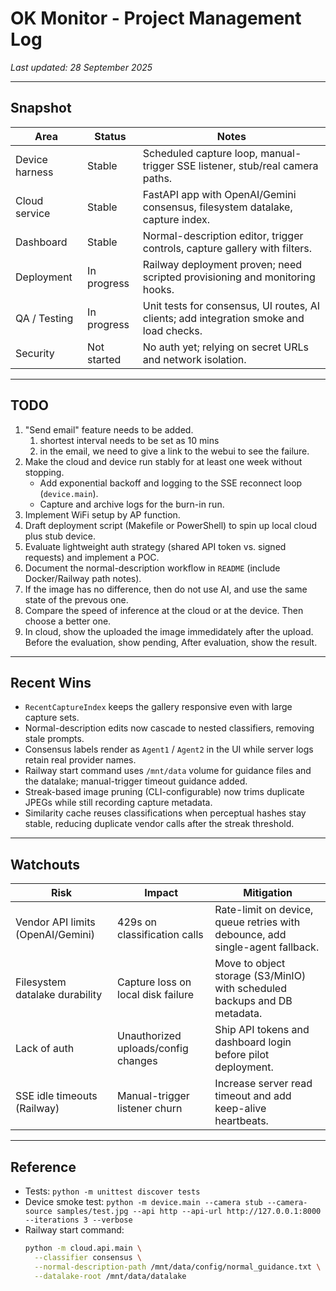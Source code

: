 # OK Monitor - Project Management Log

_Last updated: 28 September 2025_

---

## Snapshot

| Area | Status | Notes |
| --- | --- | --- |
| Device harness | Stable | Scheduled capture loop, manual-trigger SSE listener, stub/real camera paths. |
| Cloud service | Stable | FastAPI app with OpenAI/Gemini consensus, filesystem datalake, capture index. |
| Dashboard | Stable | Normal-description editor, trigger controls, capture gallery with filters. |
| Deployment | In progress | Railway deployment proven; need scripted provisioning and monitoring hooks. |
| QA / Testing | In progress | Unit tests for consensus, UI routes, AI clients; add integration smoke and load checks. |
| Security | Not started | No auth yet; relying on secret URLs and network isolation. |

---

## TODO

1. "Send email" feature needs to be added.
   1. shortest interval needs to be set as 10 mins
   2. in the email, we need to give a link to the webui to see the failure. 
2. Make the cloud and device run stably for at least one week without stopping.
   - Add exponential backoff and logging to the SSE reconnect loop (`device.main`).
   - Capture and archive logs for the burn-in run.
3. Implement WiFi setup by AP function.
4. Draft deployment script (Makefile or PowerShell) to spin up local cloud plus stub device.
5. Evaluate lightweight auth strategy (shared API token vs. signed requests) and implement a POC.
6. Document the normal-description workflow in `README` (include Docker/Railway path notes).
7. If the image has no difference, then do not use AI, and use the same state of the prevous one. 
8. Compare the speed of inference at the cloud or at the device. Then choose a better one. 
9. In cloud, show the uploaded the image immedidately after the upload. Before the evaluation, show pending, After evaluation, show the result. 

---

## Recent Wins

- `RecentCaptureIndex` keeps the gallery responsive even with large capture sets.
- Normal-description edits now cascade to nested classifiers, removing stale prompts.
- Consensus labels render as `Agent1` / `Agent2` in the UI while server logs retain real provider names.
- Railway start command uses `/mnt/data` volume for guidance files and the datalake; manual-trigger timeout guidance added.
- Streak-based image pruning (CLI-configurable) now trims duplicate JPEGs while still recording capture metadata.
- Similarity cache reuses classifications when perceptual hashes stay stable, reducing duplicate vendor calls after the streak threshold.

---

## Watchouts

| Risk | Impact | Mitigation |
| --- | --- | --- |
| Vendor API limits (OpenAI/Gemini) | 429s on classification calls | Rate-limit on device, queue retries with debounce, add single-agent fallback. |
| Filesystem datalake durability | Capture loss on local disk failure | Move to object storage (S3/MinIO) with scheduled backups and DB metadata. |
| Lack of auth | Unauthorized uploads/config changes | Ship API tokens and dashboard login before pilot deployment. |
| SSE idle timeouts (Railway) | Manual-trigger listener churn | Increase server read timeout and add keep-alive heartbeats. |

---

## Reference

- Tests: `python -m unittest discover tests`
- Device smoke test: `python -m device.main --camera stub --camera-source samples/test.jpg --api http --api-url http://127.0.0.1:8000 --iterations 3 --verbose`
- Railway start command:
  ```bash
  python -m cloud.api.main \
    --classifier consensus \
    --normal-description-path /mnt/data/config/normal_guidance.txt \
    --datalake-root /mnt/data/datalake
  ```
